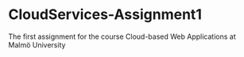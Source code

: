# CloudServices-Assignment1
The first assignment for the course Cloud-based Web Applications at Malmö University
